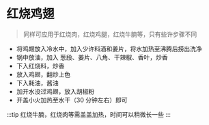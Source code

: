 # 红烧鸡翅

> 同样可应用于红烧肉，红烧鸡腿，红烧牛腩等，只有些许步骤不同

- 将鸡翅放入冷水中，加入少许料酒和姜片，将水加热至沸腾后捞出洗净
- 锅中放油，加入 葱段、姜片、八角、干辣椒、香叶，炒香
- 下入红烧料，炒香
- 放入鸡翅，翻炒上色
- 下入耗油，酱油
- 加开水没过鸡翅，放入胡椒粉
- 开盖小火加热至水干（30 分钟左右）即可

:::tip
红烧牛腩，红烧肉等需盖盖加热，时间可以稍微长一些
:::
